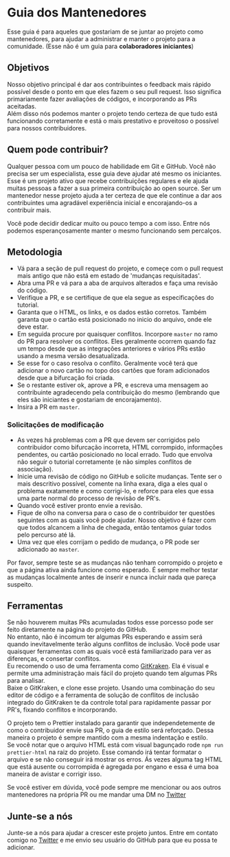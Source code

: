 # Guia dos Mantenedores

Esse guia é para aqueles que gostariam de se juntar ao projeto como mantenedores, para ajudar a administrar e manter o projeto para a comunidade. (Esse não é um guia para **colaboradores iniciantes**)

## Objetivos

Nosso objetivo principal é dar aos contribuintes o feedback mais rápido possível desde o ponto em que eles fazem o seu pull request. Isso significa primariamente fazer avaliações de códigos, e incorporando as PRs aceitadas.  
Além disso nós podemos manter o projeto tendo certeza de que tudo está funcionando corretamente e está o mais prestativo e proveitoso o possível para nossos contribuidores.

## Quem pode contribuir?

Qualquer pessoa com um pouco de habilidade em Git e GitHub. Você não precisa ser um especialista, esse guia deve ajudar até mesmo os iniciantes. Esse é um projeto ativo que recebe contribuições regulares e ele ajuda muitas pessoas a fazer a sua primeira contribuição ao open source. Ser um mantenedor nesse projeto ajuda a ter certeza de que ele continue a dar aos contribuintes uma agradável experiência inicial e encorajando-os a contribuir mais.

Você pode decidir dedicar muito ou pouco tempo a com isso. Entre nós podemos esperançosamente manter o mesmo funcionando sem percalços.

## Metodologia

- Vá para a seção de pull request do projeto, e começe com o pull request mais antigo que não está em estado de 'mudanças requisitadas'.
- Abra uma PR e vá para a aba de arquivos alterados e faça uma revisão do código.
- Verifique a PR, e se certifique de que ela segue as especificações do tutorial.
- Garanta que o HTML, os links, e os dados estão corretos. Também garanta que o cartão está posicionado no inicio do arquivo, onde ele deve estar.
- Em seguida procure por quaisquer conflitos. Incorpore `master` no ramo do PR para resolver os conflitos. Eles geralmente ocorrem quando faz um tempo desde que as integrações anteriores e vários PRs estão usando a mesma versão desatualizada.
- Se esse for o caso resolva o conflito. Geralmente você terá que adicionar o novo cartão no topo dos cartões que foram adicionados desde que a bifurcação foi criada.
- Se o restante estiver ok, aprove a PR, e escreva uma mensagem ao contribuinte agradecendo pela contribuição do mesmo (lembrando que eles são iniciantes e gostariam de encorajamento).
- Insira a PR em `master`.

### Solicitações de modificação

- As vezes há problemas com a PR que devem ser corrigidos pelo contribuidor como bifurcação incorreta, HTML corrompido, informações pendentes, ou cartão posicionado no local errado. Tudo que envolva não seguir o tutorial corretamente (e não simples conflitos de associação).
- Inicie uma revisão de código no GitHub e solicite mudanças. Tente ser o mais descritivo possível, comente na linha exara, diga a eles qual o problema exatamente e como corrigi-lo, e reforce para eles que essa uma parte normal do processo de revisão de PR's.
- Quando você estiver pronto envie a revisão.
- Fique de olho na conversa para o caso de o contribuidor ter questões seguintes com as quais você pode ajudar. Nosso objetivo é fazer com que todos alcancem a linha de chegada, então tentamos guiar todos pelo percurso até lá.
- Uma vez que eles corrijam o pedido de mudança, o PR pode ser adicionado ao `master`.

Por favor, sempre teste se as mudanças não tenham corrompido o projeto e que a página ativa ainda funcione como esperado. É sempre melhor testar as mudanças localmente antes de inserir e nunca incluir nada que pareça suspeito.

## Ferramentas

Se não houverem muitas PRs acumuladas todos esse porcesso pode ser feito diretamente na página do projeto do GitHub.  
No entanto, não é incomum ter algumas PRs esperando e assim será quando inevitavelmente terão alguns conflitos de inclusão. Você pode usar quaisquer ferramentas com as quais você está familiarizado para ver as diferenças, e consertar conflitos.  
Eu recomendo o uso de uma ferramenta como [GitKraken](https://www.gitkraken.com/download). Ela é visual e permite uma administração mais fácil do projeto quando tem algumas PRs para analisar.  
Baixe o GitKraken, e clone esse projeto. Usando uma combinação do seu editor de código e a ferramenta de solução de conflitos de inclusão integrado do GitKraken te da controle total para rapidamente passar por PR's, fixando conflitos e incorporando.

O projeto tem o Prettier instalado para garantir que independetemente de como o contribuidor envie sua PR, o guia de estilo será reforçado. Dessa maneira o projeto é sempre mantido com a mesma indentação e estilo.  
Se você notar que o arquivo HTML está com visual bagunçado rode `npm run prettier-html` na raiz do projeto. Esse comando irá tentar formatar o arquivo e se não conseguir irá mostrar os erros. Ás vezes alguma tag HTML que está ausente ou corrompida é agregada por engano e essa é uma boa maneira de avistar e corrigir isso.

Se você estiver em dúvida, você pode sempre me mencionar ou aos outros mantenedores na própria PR ou me mandar uma DM no [Twitter](https://twitter.com/Syknapse)

## Junte-se a nós

Junte-se a nós para ajudar a crescer este projeto juntos. Entre em contato comigo no [Twitter](https://twitter.com/Syknapse) e me envio seu usuário do GitHub para que eu possa te adicionar.
